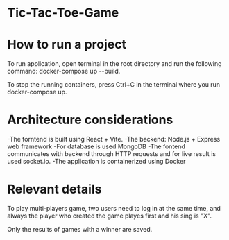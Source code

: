 # Tic-Tac-Toe-Game

# How to run a project
To run application, open terminal in the root directory and run the following command: docker-compose up --build.

To stop the running containers, press Ctrl+C in the terminal where you run docker-compose up.

# Architecture considerations
-The forntend is built using React + Vite.
-The backend: Node.js + Express web framework
-For database is used MongoDB
-The fontend communicates with backend through HTTP requests and for live result is used socket.io.
-The application is containerized using Docker

# Relevant details
To play multi-players game, two users need to log in at the same time, and always the player who created the game playes first and his sing is "X".

Only the results of games with a winner are saved.


